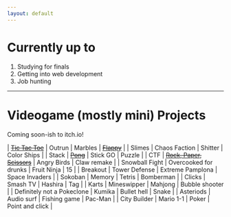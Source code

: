 ```yaml
---
layout: default
---
```


# Currently up to

1. Studying for finals
1. Getting into web development
1. Job hunting

* * *

# Videogame (mostly mini) Projects
Coming soon-ish to itch.io!

| [~~Tic Tac Toe~~](https://natvalentine.itch.io/tic-tac-toe)  | Outrun | Marbles | [~~Flappy~~](https://natvalentine.itch.io/flappy-worm) |
| Slimes | Chaos Faction | Shitter | Color Ships |
| Stack | [~~Pong~~](https://natvalentine.itch.io/pong) | Stick GO | Puzzle |
| CTF | [~~Rock, Paper, Scissors~~](https://natvalentine.itch.io/rock-paper-scissors) | Angry Birds | Claw remake |
| Snowball Fight | Overcooked for drunks | Fruit Ninja | 15 |
| Breakout | Tower Defense | Extreme Pamplona | Space Invaders | 
| Sokoban | Memory | Tetris | Bomberman |
| Clicks | Smash TV | Hashira | Tag |
| Karts | Mineswipper | Mahjong | Bubble shooter |
| Definitely not a Pokeclone | Kumika | Bullet hell | Snake |
| Asteriods | Audio surf | Fishing game | Pac-Man |
| City Builder | Mario 1-1 | Poker | Point and click |
